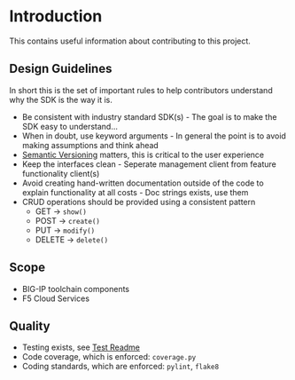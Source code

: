 # Introduction

This contains useful information about contributing to this project.

## Design Guidelines

In short this is the set of important rules to help contributors understand why the SDK is the way it is.

- Be consistent with industry standard SDK(s) - The goal is to make the SDK easy to understand...
- When in doubt, use keyword arguments - In general the point is to avoid making assumptions and think ahead
- [Semantic Versioning](https://semver.org) matters, this is critical to the user experience
- Keep the interfaces clean - Seperate management client from feature functionality client(s)
- Avoid creating hand-written documentation outside of the code to explain functionality at all costs - Doc strings exists, use them
- CRUD operations should be provided using a consistent pattern
   - GET -> `show()`
   - POST -> `create()`
   - PUT -> `modify()`
   - DELETE -> `delete()`

## Scope

- BIG-IP toolchain components
- F5 Cloud Services

## Quality

- Testing exists, see [Test Readme](../tests/README.md)
- Code coverage, which is enforced: `coverage.py`
- Coding standards, which are enforced: `pylint`, `flake8`